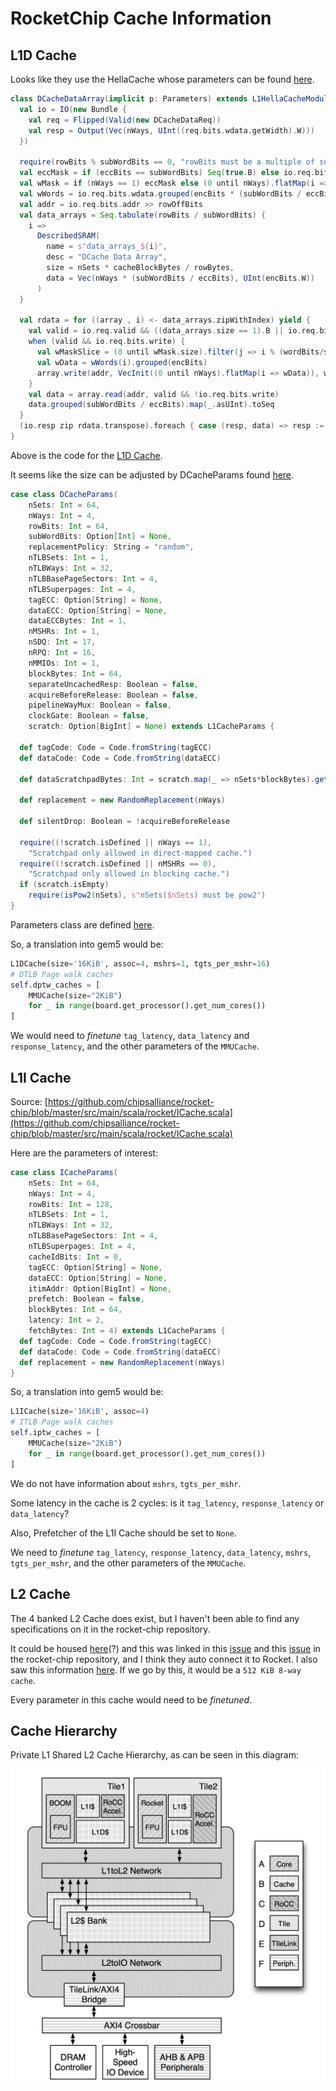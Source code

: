 # RocketChip Cache Information

## L1D Cache

Looks like they use the HellaCache whose parameters can be found [here](https://github.com/chipsalliance/rocket-chip/blob/master/src/main/scala/rocket/HellaCache.scala).

``` scala
class DCacheDataArray(implicit p: Parameters) extends L1HellaCacheModule()(p) {
  val io = IO(new Bundle {
    val req = Flipped(Valid(new DCacheDataReq))
    val resp = Output(Vec(nWays, UInt((req.bits.wdata.getWidth).W)))
  })

  require(rowBits % subWordBits == 0, "rowBits must be a multiple of subWordBits")
  val eccMask = if (eccBits == subWordBits) Seq(true.B) else io.req.bits.eccMask.asBools
  val wMask = if (nWays == 1) eccMask else (0 until nWays).flatMap(i => eccMask.map(_ && io.req.bits.way_en(i)))
  val wWords = io.req.bits.wdata.grouped(encBits * (subWordBits / eccBits))
  val addr = io.req.bits.addr >> rowOffBits
  val data_arrays = Seq.tabulate(rowBits / subWordBits) {
    i =>
      DescribedSRAM(
        name = s"data_arrays_${i}",
        desc = "DCache Data Array",
        size = nSets * cacheBlockBytes / rowBytes,
        data = Vec(nWays * (subWordBits / eccBits), UInt(encBits.W))
      )
  }

  val rdata = for ((array , i) <- data_arrays.zipWithIndex) yield {
    val valid = io.req.valid && ((data_arrays.size == 1).B || io.req.bits.wordMask(i))
    when (valid && io.req.bits.write) {
      val wMaskSlice = (0 until wMask.size).filter(j => i % (wordBits/subWordBits) == (j % (wordBytes/eccBytes)) / (subWordBytes/eccBytes)).map(wMask(_))
      val wData = wWords(i).grouped(encBits)
      array.write(addr, VecInit((0 until nWays).flatMap(i => wData)), wMaskSlice)
    }
    val data = array.read(addr, valid && !io.req.bits.write)
    data.grouped(subWordBits / eccBits).map(_.asUInt).toSeq
  }
  (io.resp zip rdata.transpose).foreach { case (resp, data) => resp := data.asUInt }
}
```

Above is the code for the [L1D Cache](https://github.com/chipsalliance/rocket-chip/blob/master/src/main/scala/rocket/DCache.scala).

It seems like the size can be adjusted by DCacheParams found [here](https://github.com/chipsalliance/rocket-chip/blob/836be7a92e5bd368a8a49f408a44b71c738a9a68/src/main/scala/rocket/HellaCache.scala#L17C1-L57C1).

``` scala
case class DCacheParams(
    nSets: Int = 64,
    nWays: Int = 4,
    rowBits: Int = 64,
    subWordBits: Option[Int] = None,
    replacementPolicy: String = "random",
    nTLBSets: Int = 1,
    nTLBWays: Int = 32,
    nTLBBasePageSectors: Int = 4,
    nTLBSuperpages: Int = 4,
    tagECC: Option[String] = None,
    dataECC: Option[String] = None,
    dataECCBytes: Int = 1,
    nMSHRs: Int = 1,
    nSDQ: Int = 17,
    nRPQ: Int = 16,
    nMMIOs: Int = 1,
    blockBytes: Int = 64,
    separateUncachedResp: Boolean = false,
    acquireBeforeRelease: Boolean = false,
    pipelineWayMux: Boolean = false,
    clockGate: Boolean = false,
    scratch: Option[BigInt] = None) extends L1CacheParams {

  def tagCode: Code = Code.fromString(tagECC)
  def dataCode: Code = Code.fromString(dataECC)

  def dataScratchpadBytes: Int = scratch.map(_ => nSets*blockBytes).getOrElse(0)

  def replacement = new RandomReplacement(nWays)

  def silentDrop: Boolean = !acquireBeforeRelease

  require((!scratch.isDefined || nWays == 1),
    "Scratchpad only allowed in direct-mapped cache.")
  require((!scratch.isDefined || nMSHRs == 0),
    "Scratchpad only allowed in blocking cache.")
  if (scratch.isEmpty)
    require(isPow2(nSets), s"nSets($nSets) must be pow2")
}
```

Parameters class are defined [here](https://github.com/chipsalliance/cde/blob/384c06b8d45c8184ca2f3fba2f8e78f79d2c1b51/cde/src/chipsalliance/rocketchip/config.scala).

So, a translation into gem5 would be:

``` python
L1DCache(size='16KiB', assoc=4, mshrs=1, tgts_per_mshr=16)
# DTLB Page walk caches
self.dptw_caches = [
    MMUCache(size="2KiB")
    for _ in range(board.get_processor().get_num_cores())
]
```

We would need to _finetune_ `tag_latency`, `data_latency` and `response_latency`, and the other parameters of the `MMUCache`.

## L1I Cache

Source: [https://github.com/chipsalliance/rocket-chip/blob/master/src/main/scala/rocket/ICache.scala](https://github.com/chipsalliance/rocket-chip/blob/master/src/main/scala/rocket/ICache.scala)

Here are the parameters of interest:

``` scala
case class ICacheParams(
    nSets: Int = 64,
    nWays: Int = 4,
    rowBits: Int = 128,
    nTLBSets: Int = 1,
    nTLBWays: Int = 32,
    nTLBBasePageSectors: Int = 4,
    nTLBSuperpages: Int = 4,
    cacheIdBits: Int = 0,
    tagECC: Option[String] = None,
    dataECC: Option[String] = None,
    itimAddr: Option[BigInt] = None,
    prefetch: Boolean = false,
    blockBytes: Int = 64,
    latency: Int = 2,
    fetchBytes: Int = 4) extends L1CacheParams {
  def tagCode: Code = Code.fromString(tagECC)
  def dataCode: Code = Code.fromString(dataECC)
  def replacement = new RandomReplacement(nWays)
}
```

So, a translation into gem5 would be:

``` python
L1ICache(size='16KiB', assoc=4)
# ITLB Page walk caches
self.iptw_caches = [
    MMUCache(size="2KiB")
    for _ in range(board.get_processor().get_num_cores())
]
```

We do not have information about `mshrs`, `tgts_per_mshr`.

Some latency in the cache is 2 cycles: is it `tag_latency`, `response_latency` or `data_latency`?

Also, Prefetcher of the L1I Cache should be set to `None`.

We need to _finetune_ `tag_latency`, `response_latency`, `data_latency`, `mshrs`, `tgts_per_mshr`, and the other parameters of the `MMUCache`.

## L2 Cache

The 4 banked L2 Cache does exist, but I haven't been able to find any specifications on it in the rocket-chip repository.

It could be housed [here](https://github.com/sifive/block-inclusivecache-sifive/blob/master/design/craft/inclusivecache/src/Configs.scala)(?) and this was linked in this [issue](https://github.com/chipsalliance/rocket-chip/issues/653) and this [issue](https://github.com/chipsalliance/rocket-chip/issues/2557) in the rocket-chip repository, and I think they auto connect it to Rocket. I also saw this information [here](https://chipyard.readthedocs.io/en/latest/Customization/Memory-Hierarchy.html#the-sifive-l2-cache). If we go by this, it would be a `512 KiB 8-way cache`.

Every parameter in this cache would need to be _finetuned_.

## Cache Hierarchy

Private L1 Shared L2 Cache Hierarchy, as can be seen in this diagram:

![Rocket Chip](./rocket-chip.png)